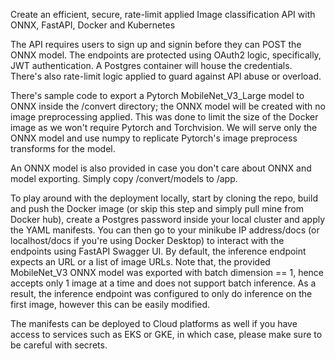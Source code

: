 Create an efficient, secure, rate-limit applied Image classification API with ONNX, FastAPI, Docker and Kubernetes

The API requires users to sign up and signin before they can POST the ONNX model. The endpoints are protected using OAuth2 logic, specifically, JWT authentication. A Postgres container will house the credentials. There's also rate-limit logic applied to guard against API abuse or overload. 

There's sample code to export a Pytorch MobileNet_V3_Large model to ONNX inside the /convert directory; the ONNX model will be created with no image preprocessing applied. This was done to limit the size of the Docker image as we won't require Pytorch and Torchvision. We will serve only the ONNX model and use numpy to replicate Pytorch's image preprocess transforms for the model. 

An ONNX model is also provided in case you don't care about ONNX and model exporting. Simply copy /convert/models to /app.

To play around with the deployment locally, start by cloning the repo, build and push the Docker image (or skip this step and simply pull mine from Docker hub), create a Postgres password inside your local cluster and apply the YAML manifests. You can then go to your minikube IP address/docs (or localhost/docs if you're using Docker Desktop) to interact with the endpoints using FastAPI Swagger UI. By default, the inference endpoint expects an URL or a list of image URLs. Note that, the provided MobileNet_V3 ONNX model was exported with batch dimension == 1, hence accepts only 1 image at a time and does not support batch inference. As a result, the inference endpoint was configured to only do inference on the first image, however this can be easily modified. 

The manifests can be deployed to Cloud platforms as well if you have access to services such as EKS or GKE, in which case, please make sure to be careful with secrets.
